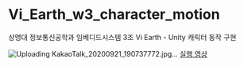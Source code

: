 # Vi_Earth_w3_character_motion
상명대 정보통신공학과 임베디드시스템 3조 Vi Earth - Unity 캐릭터 동작 구현

![Uploading KakaoTalk_20200921_190737772.jpg…]()
[실행 영상](https://www.youtube.com/embed/9CgZFwSuNXo)


